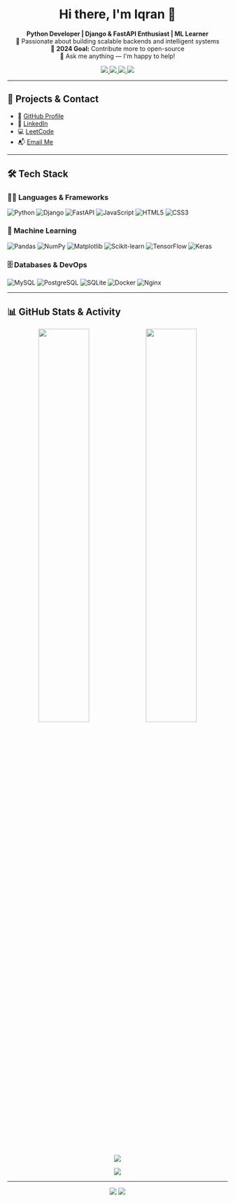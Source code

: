 <h1 align="center">Hi there, I'm Iqran 👋</h1>

<p align="center">
  <b>Python Developer | Django & FastAPI Enthusiast | ML Learner</b><br>
  🧠 Passionate about building scalable backends and intelligent systems<br>
  🎯 <strong>2024 Goal:</strong> Contribute more to open-source<br>
  💬 Ask me anything — I'm happy to help!<br>
</p>

<p align="center">
  <a href="mailto:iqrannwl@gmail.com">
    <img src="https://img.shields.io/badge/Email-D14836?style=flat&logo=gmail&logoColor=white" />
  </a>
  <a href="https://github.com/iqrannwl">
    <img src="https://img.shields.io/github/followers/iqrannwl?label=Follow&style=social" />
  </a>
  <a href="https://www.linkedin.com/in/iqrannwl/">
    <img src="https://img.shields.io/badge/LinkedIn-0077B5?style=flat&logo=linkedin&logoColor=white" />
  </a>
  <a href="https://leetcode.com/iqrannwl/">
    <img src="https://img.shields.io/badge/LeetCode-FFA116?style=flat&logo=leetcode&logoColor=white" />
  </a>
</p>

---

## 🚀 Projects & Contact

- 🔗 [GitHub Profile](https://github.com/iqrannwl)
- 💼 [LinkedIn](https://www.linkedin.com/in/iqrannwl/)
- 💻 [LeetCode](https://leetcode.com/iqrannwl/)
- 📬 [Email Me](mailto:iqrannwl@gmail.com)

---

## 🛠️ Tech Stack

### 👨‍💻 Languages & Frameworks
![Python](https://img.shields.io/badge/python-3776AB?style=for-the-badge&logo=python&logoColor=white)
![Django](https://img.shields.io/badge/django-092E20?style=for-the-badge&logo=django&logoColor=white)
![FastAPI](https://img.shields.io/badge/fastapi-005571?style=for-the-badge&logo=fastapi&logoColor=white)
![JavaScript](https://img.shields.io/badge/javascript-F7DF1E?style=for-the-badge&logo=javascript&logoColor=black)
![HTML5](https://img.shields.io/badge/html5-E34F26?style=for-the-badge&logo=html5&logoColor=white)
![CSS3](https://img.shields.io/badge/css3-1572B6?style=for-the-badge&logo=css3&logoColor=white)

### 🧠 Machine Learning
![Pandas](https://img.shields.io/badge/pandas-150458?style=for-the-badge&logo=pandas&logoColor=white)
![NumPy](https://img.shields.io/badge/numpy-013243?style=for-the-badge&logo=numpy&logoColor=white)
![Matplotlib](https://img.shields.io/badge/Matplotlib-003366?style=for-the-badge&logo=matplotlib&logoColor=white)
![Scikit-learn](https://img.shields.io/badge/scikit--learn-F7931E?style=for-the-badge&logo=scikit-learn&logoColor=white)
![TensorFlow](https://img.shields.io/badge/TensorFlow-FF6F00?style=for-the-badge&logo=tensorflow&logoColor=white)
![Keras](https://img.shields.io/badge/Keras-D00000?style=for-the-badge&logo=keras&logoColor=white)

### 🗄️ Databases & DevOps
![MySQL](https://img.shields.io/badge/mysql-4479A1?style=for-the-badge&logo=mysql&logoColor=white)
![PostgreSQL](https://img.shields.io/badge/postgresql-316192?style=for-the-badge&logo=postgresql&logoColor=white)
![SQLite](https://img.shields.io/badge/sqlite-07405E?style=for-the-badge&logo=sqlite&logoColor=white)
![Docker](https://img.shields.io/badge/docker-0db7ed?style=for-the-badge&logo=docker&logoColor=white)
![Nginx](https://img.shields.io/badge/nginx-009639?style=for-the-badge&logo=nginx&logoColor=white)

---

## 📊 GitHub Stats & Activity

<p align="center">
  <img src="https://github-readme-stats.vercel.app/api?username=iqrannwl&show_icons=true&theme=radical&hide_border=true" width="48%"/>
  <img src="https://github-readme-stats.vercel.app/api/top-langs/?username=iqrannwl&layout=compact&theme=radical&hide_border=true" width="48%"/>
</p>

<p align="center">
  <img src="https://github-readme-streak-stats.herokuapp.com/?user=iqrannwl&theme=radical&hide_border=true" />
</p>

<p align="center">
  <img src="https://github-readme-activity-graph.vercel.app/graph?username=iqrannwl&theme=radical&hide_border=true" />
</p>

---

<p align="center">
  <img src="https://img.shields.io/github/stars/iqrannwl?label=GitHub%20Stars&style=social" />
  <img src="https://img.shields.io/github/repos/iqrannwl?label=Public%20Repos&style=social" />
</p>
